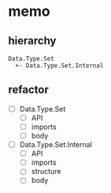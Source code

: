 memo
====

hierarchy
---------

```
Data.Type.Set
  +- Data.Type.Set.Internal
```

refactor
--------

* [ ] Data.Type.Set
	+ [ ] API
	+ [ ] imports
	+ [ ] body
* [ ] Data.Type.Set.Internal
	+ [ ] API
	+ [ ] imports
	+ [ ] structure
	+ [ ] body
